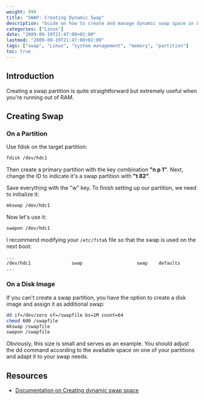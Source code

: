 ```yaml
---
weight: 999
title: "SWAP: Creating Dynamic Swap"
description: "Guide on how to create and manage dynamic swap space in Linux through partition-based and image-based methods."
categories: ["Linux"]
date: "2009-09-19T21:47:00+02:00"
lastmod: "2009-09-19T21:47:00+02:00"
tags: ["swap", "Linux", "system management", "memory", "partition"]
toc: true
---
```


## Introduction

Creating a swap partition is quite straightforward but extremely useful when you're running out of RAM.

## Creating Swap

### On a Partition

Use fdisk on the target partition:

```bash
fdisk /dev/hdc1
```

Then create a primary partition with the key combination **"n p 1"**. Next, change the ID to indicate it's a swap partition with **"t 82"**.

Save everything with the "w" key. To finish setting up our partition, we need to initialize it:

```bash
mkswap /dev/hdc1
```

Now let's use it:

```bash
swapon /dev/hdc1
```

I recommend modifying your `/etc/fstab` file so that the swap is used on the next boot:

```bash
...
/dev/hdc1               swap                    swap    defaults        0 0
...
```

### On a Disk Image

If you can't create a swap partition, you have the option to create a disk image and assign it as additional swap:

```bash
dd if=/dev/zero of=/swapfile bs=1M count=64
chmod 600 /swapfile
mkswap /swapfile
swapon /swapfile
```

Obviously, this size is small and serves as an example. You should adjust the dd command according to the available space on one of your partitions and adapt it to your swap needs.

## Resources
- [Documentation on Creating dynamic swap space](/pdf/creating_dynamic_swap_space.pdf)
